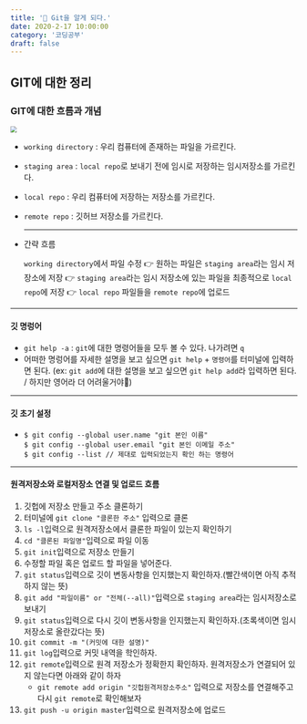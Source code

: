 ```yaml
---
title: '🌴 Git을 알게 되다.'
date: 2020-2-17 10:00:00
category: '코딩공부'
draft: false
---
```


## GIT에 대한 정리

### GIT에 대한 흐름과 개념



<img src="C:\ONE-IRON\BLOG\정리한글\GITIMG.png" style="zoom:70%;" />

- `working directory` : 우리 컴퓨터에 존재하는 파일을 가르킨다.

- `staging area` : `local repo`로 보내기 전에 임시로 저장하는 임시저장소를 가르킨다.

- `local repo` : 우리 컴퓨터에 저장하는 저장소를 가르킨다.

- `remote repo` : 깃허브 저장소를 가르킨다. 

  ---

- 간략 흐름

  `working directory`에서 파일 수정 👉 원하는 파일은 `staging area`라는 임시 저장소에 저장 👉 `staging area`라는 임시 저장소에 있는 파일을 최종적으로 `local repo`에 저장 👉 `local repo` 파일들을 `remote repo`에 업로드

---

#### 깃 명렁어

- `git help -a` : `git`에 대한 명령어들을 모두 볼 수 있다. 나가려면 `q`
- 어떠한 명렁어를 자세한 설명을 보고 싶으면 `git help` + `명령어`를 터미널에 입력하면 된다. (ex: `git add`에 대한 설명을 보고 싶으면 `git help add`라 입력하면 된다. / 하지만 영어라 더 어려울거야🐒)

---

#### 깃 초기 설정

- ```
  $ git config --global user.name "git 본인 이름"
  $ git config --global user.email "git 본인 이메일 주소"
  $ git config --list // 제대로 입력되었는지 확인 하는 명령어
  ```

---

#### 원격저장소와 로컬저장소 연결 및 업로드 흐름

1. 깃헙에 저장소 만들고 주소 클론하기
2. 터미널에 `git clone "클론한 주소"` 입력으로 클론
3. `ls -l`입력으로 원격저장소에서 클론한 파일이 있는지 확인하기
4. `cd "클론된 파일명"`입력으로 파일 이동
5. `git init`입력으로 저장소 만들기 
6. 수정할 파일 혹은 업로드 할 파일을 넣어준다.
7. `git status`입력으로 깃이 변동사항을 인지했는지 확인하자.(빨간색이면 아직 추적하지 않는 뜻)
8. `git add "파일이름" or "전체(--all)"`입력으로 `staging area`라는 임시저장소로 보내기
9. `git status`입력으로 다시 깃이 변동사항을 인지했는지 확인하자.(초록색이면 임시저장소로 올란갔다는 뜻)
10. `git commit -m "(커밋에 대한 설명)"`
11. `git log`입력으로 커밋 내역을 학인하자.
12. `git remote`입력으로 원격 저장소가 정확한지 확인하자. 원격저장소가 연결되어 있지 않는다면 아래와 같이 하자
    - `git remote add origin "깃헙원격저장소주소"` 입력으로 저장소를 연결해주고 다시 `git remote`로 확인해보자
13. `git push -u origin master`입력으로 원격저장소에 업로드 